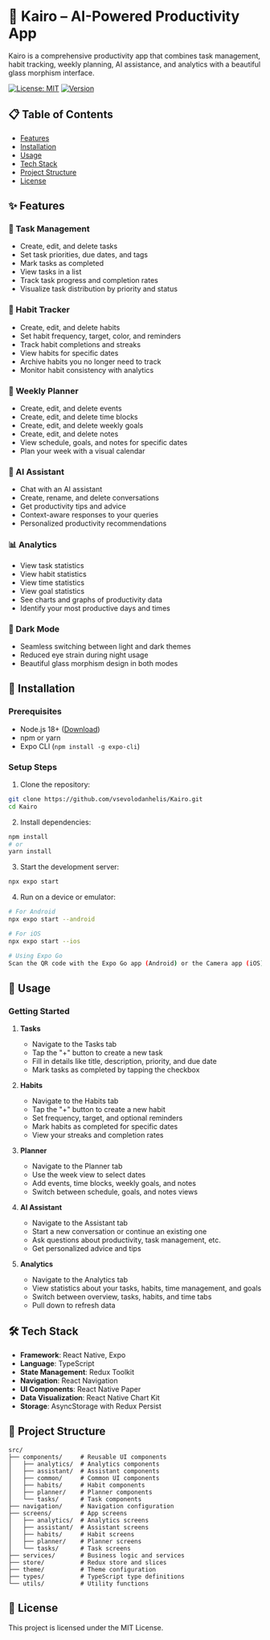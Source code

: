 # 🚀 Kairo – AI-Powered Productivity App

Kairo is a comprehensive productivity app that combines task management, habit tracking, weekly planning, AI assistance, and analytics with a beautiful glass morphism interface.


[![License: MIT](https://img.shields.io/badge/License-MIT-blue.svg)](https://opensource.org/licenses/MIT)
[![Version](https://img.shields.io/badge/version-1.0.0-green.svg)](https://github.com/vsevolodanhelis/Kairo)

## 📋 Table of Contents

- [Features](#-features)
- [Installation](#-installation)
- [Usage](#-usage)
- [Tech Stack](#-tech-stack)
- [Project Structure](#-project-structure)
- [License](#-license)

## ✨ Features

### 📝 Task Management
- Create, edit, and delete tasks
- Set task priorities, due dates, and tags
- Mark tasks as completed
- View tasks in a list
- Track task progress and completion rates
- Visualize task distribution by priority and status

### 🔄 Habit Tracker
- Create, edit, and delete habits
- Set habit frequency, target, color, and reminders
- Track habit completions and streaks
- View habits for specific dates
- Archive habits you no longer need to track
- Monitor habit consistency with analytics

### 📅 Weekly Planner
- Create, edit, and delete events
- Create, edit, and delete time blocks
- Create, edit, and delete weekly goals
- Create, edit, and delete notes
- View schedule, goals, and notes for specific dates
- Plan your week with a visual calendar

### 🤖 AI Assistant
- Chat with an AI assistant
- Create, rename, and delete conversations
- Get productivity tips and advice
- Context-aware responses to your queries
- Personalized productivity recommendations

### 📊 Analytics
- View task statistics
- View habit statistics
- View time statistics
- View goal statistics
- See charts and graphs of productivity data
- Identify your most productive days and times

### 🌙 Dark Mode
- Seamless switching between light and dark themes
- Reduced eye strain during night usage
- Beautiful glass morphism design in both modes

## 🚀 Installation

### Prerequisites

- Node.js 18+ ([Download](https://nodejs.org/))
- npm or yarn
- Expo CLI (`npm install -g expo-cli`)

### Setup Steps

1. Clone the repository:
```bash
git clone https://github.com/vsevolodanhelis/Kairo.git
cd Kairo
```

2. Install dependencies:
```bash
npm install
# or
yarn install
```

3. Start the development server:
```bash
npx expo start
```

4. Run on a device or emulator:
```bash
# For Android
npx expo start --android

# For iOS
npx expo start --ios

# Using Expo Go
Scan the QR code with the Expo Go app (Android) or the Camera app (iOS)
```

## 📖 Usage

### Getting Started

1. **Tasks**
   - Navigate to the Tasks tab
   - Tap the "+" button to create a new task
   - Fill in details like title, description, priority, and due date
   - Mark tasks as completed by tapping the checkbox

2. **Habits**
   - Navigate to the Habits tab
   - Tap the "+" button to create a new habit
   - Set frequency, target, and optional reminders
   - Mark habits as completed for specific dates
   - View your streaks and completion rates

3. **Planner**
   - Navigate to the Planner tab
   - Use the week view to select dates
   - Add events, time blocks, weekly goals, and notes
   - Switch between schedule, goals, and notes views

4. **AI Assistant**
   - Navigate to the Assistant tab
   - Start a new conversation or continue an existing one
   - Ask questions about productivity, task management, etc.
   - Get personalized advice and tips

5. **Analytics**
   - Navigate to the Analytics tab
   - View statistics about your tasks, habits, time management, and goals
   - Switch between overview, tasks, habits, and time tabs
   - Pull down to refresh data

## 🛠 Tech Stack

- **Framework**: React Native, Expo
- **Language**: TypeScript
- **State Management**: Redux Toolkit
- **Navigation**: React Navigation
- **UI Components**: React Native Paper
- **Data Visualization**: React Native Chart Kit
- **Storage**: AsyncStorage with Redux Persist

## 📁 Project Structure

```
src/
├── components/     # Reusable UI components
│   ├── analytics/  # Analytics components
│   ├── assistant/  # Assistant components
│   ├── common/     # Common UI components
│   ├── habits/     # Habit components
│   ├── planner/    # Planner components
│   └── tasks/      # Task components
├── navigation/     # Navigation configuration
├── screens/        # App screens
│   ├── analytics/  # Analytics screens
│   ├── assistant/  # Assistant screens
│   ├── habits/     # Habit screens
│   ├── planner/    # Planner screens
│   └── tasks/      # Task screens
├── services/       # Business logic and services
├── store/          # Redux store and slices
├── theme/          # Theme configuration
├── types/          # TypeScript type definitions
└── utils/          # Utility functions
```

## 📄 License

This project is licensed under the MIT License.

